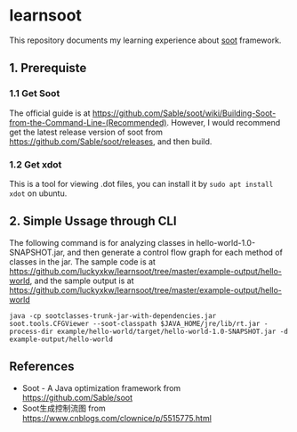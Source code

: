 # learnsoot
This repository documents my learning experience about [soot](https://github.com/Sable/soot) framework.

## 1. Prerequiste
### 1.1 Get Soot
The official guide is at https://github.com/Sable/soot/wiki/Building-Soot-from-the-Command-Line-(Recommended). However, I would recommend get the latest release version of soot from https://github.com/Sable/soot/releases, and then build.
### 1.2 Get xdot
This is a tool for viewing .dot files, you can install it by `sudo apt install xdot` on ubuntu.

## 2. Simple Ussage through CLI
The following command is for analyzing classes in hello-world-1.0-SNAPSHOT.jar, and then generate a control flow graph for each method of classes in the jar. The sample code is at https://github.com/luckyxkw/learnsoot/tree/master/example-output/hello-world, and the sample output is at https://github.com/luckyxkw/learnsoot/tree/master/example-output/hello-world
```
java -cp sootclasses-trunk-jar-with-dependencies.jar soot.tools.CFGViewer --soot-classpath $JAVA_HOME/jre/lib/rt.jar -process-dir example/hello-world/target/hello-world-1.0-SNAPSHOT.jar -d example-output/hello-world
```

## References
- Soot - A Java optimization framework from https://github.com/Sable/soot
- Soot生成控制流图 from https://www.cnblogs.com/clownice/p/5515775.html
